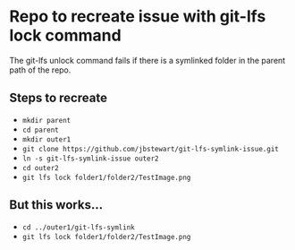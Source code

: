 # Repo to recreate issue with git-lfs lock command 

The git-lfs unlock command fails if there is a symlinked folder in the parent path of the repo.

## Steps to recreate
- `mkdir parent`
- `cd parent`
- `mkdir outer1`
- `git clone https://github.com/jbstewart/git-lfs-symlink-issue.git`
- `ln -s git-lfs-symlink-issue outer2`
- `cd outer2`
- `git lfs lock folder1/folder2/TestImage.png`

## But this works...
- `cd ../outer1/git-lfs-symlink`
- `git lfs lock folder1/folder2/TestImage.png`




